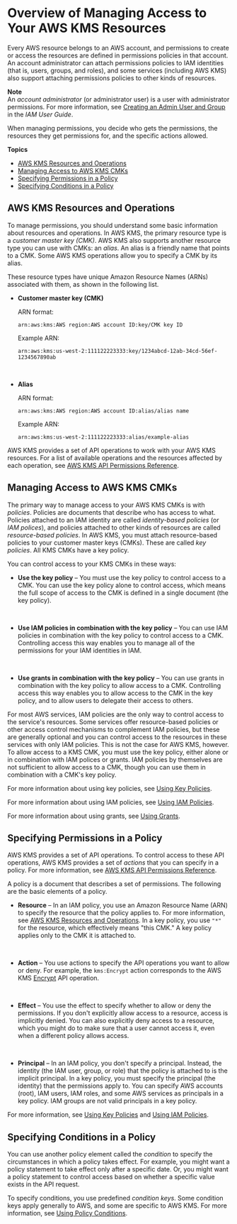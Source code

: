 # Overview of Managing Access to Your AWS KMS Resources<a name="control-access-overview"></a>

Every AWS resource belongs to an AWS account, and permissions to create or access the resources are defined in permissions policies in that account\. An account administrator can attach permissions policies to IAM identities \(that is, users, groups, and roles\), and some services \(including AWS KMS\) also support attaching permissions policies to other kinds of resources\.

**Note**  
An *account administrator* \(or administrator user\) is a user with administrator permissions\. For more information, see [Creating an Admin User and Group](https://docs.aws.amazon.com/IAM/latest/UserGuide/getting-started_create-admin-group.html) in the *IAM User Guide*\.

When managing permissions, you decide who gets the permissions, the resources they get permissions for, and the specific actions allowed\.

**Topics**
+ [AWS KMS Resources and Operations](#kms-resources-operations)
+ [Managing Access to AWS KMS CMKs](#managing-access)
+ [Specifying Permissions in a Policy](#overview-policy-elements)
+ [Specifying Conditions in a Policy](#overview-policy-conditions)

## AWS KMS Resources and Operations<a name="kms-resources-operations"></a>

To manage permissions, you should understand some basic information about resources and operations\. In AWS KMS, the primary resource type is a *customer master key \(CMK\)*\. AWS KMS also supports another resource type you can use with CMKs: an *alias*\. An alias is a friendly name that points to a CMK\. Some AWS KMS operations allow you to specify a CMK by its alias\.

These resource types have unique Amazon Resource Names \(ARNs\) associated with them, as shown in the following list\.
+ **Customer master key \(CMK\)**

  ARN format:

  `arn:aws:kms:AWS region:AWS account ID:key/CMK key ID`

  Example ARN:

  `arn:aws:kms:us-west-2:111122223333:key/1234abcd-12ab-34cd-56ef-1234567890ab`

   
+ **Alias**

  ARN format:

  `arn:aws:kms:AWS region:AWS account ID:alias/alias name`

  Example ARN:

  `arn:aws:kms:us-west-2:111122223333:alias/example-alias`

AWS KMS provides a set of API operations to work with your AWS KMS resources\. For a list of available operations and the resources affected by each operation, see [AWS KMS API Permissions Reference](kms-api-permissions-reference.md)\.

## Managing Access to AWS KMS CMKs<a name="managing-access"></a>

The primary way to manage access to your AWS KMS CMKs is with *policies*\. Policies are documents that describe who has access to what\. Policies attached to an IAM identity are called *identity\-based policies* \(or *IAM polices*\), and policies attached to other kinds of resources are called *resource\-based policies*\. In AWS KMS, you must attach resource\-based policies to your customer master keys \(CMKs\)\. These are called *key policies*\. All KMS CMKs have a key policy\.

You can control access to your KMS CMKs in these ways:
+ **Use the key policy** – You must use the key policy to control access to a CMK\. You can use the key policy alone to control access, which means the full scope of access to the CMK is defined in a single document \(the key policy\)\.

   
+ **Use IAM policies in combination with the key policy** – You can use IAM policies in combination with the key policy to control access to a CMK\. Controlling access this way enables you to manage all of the permissions for your IAM identities in IAM\.

   
+ **Use grants in combination with the key policy** – You can use grants in combination with the key policy to allow access to a CMK\. Controlling access this way enables you to allow access to the CMK in the key policy, and to allow users to delegate their access to others\.

For most AWS services, IAM policies are the only way to control access to the service's resources\. Some services offer resource\-based policies or other access control mechanisms to complement IAM policies, but these are generally optional and you can control access to the resources in these services with only IAM policies\. This is not the case for AWS KMS, however\. To allow access to a KMS CMK, you must use the key policy, either alone or in combination with IAM polices or grants\. IAM policies by themselves are not sufficient to allow access to a CMK, though you can use them in combination with a CMK's key policy\.

For more information about using key policies, see [Using Key Policies](key-policies.md)\.

For more information about using IAM policies, see [Using IAM Policies](iam-policies.md)\.

For more information about using grants, see [Using Grants](grants.md)\.

## Specifying Permissions in a Policy<a name="overview-policy-elements"></a>

AWS KMS provides a set of API operations\. To control access to these API operations, AWS KMS provides a set of *actions* that you can specify in a policy\. For more information, see [AWS KMS API Permissions Reference](kms-api-permissions-reference.md)\.

A policy is a document that describes a set of permissions\. The following are the basic elements of a policy\.
+ **Resource** – In an IAM policy, you use an Amazon Resource Name \(ARN\) to specify the resource that the policy applies to\. For more information, see [AWS KMS Resources and Operations](#kms-resources-operations)\. In a key policy, you use `"*"` for the resource, which effectively means "this CMK\." A key policy applies only to the CMK it is attached to\.

   
+ **Action** – You use actions to specify the API operations you want to allow or deny\. For example, the `kms:Encrypt` action corresponds to the AWS KMS [Encrypt](https://docs.aws.amazon.com/kms/latest/APIReference/API_Encrypt.html) API operation\.

   
+ **Effect** – You use the effect to specify whether to allow or deny the permissions\. If you don't explicitly allow access to a resource, access is implicitly denied\. You can also explicitly deny access to a resource, which you might do to make sure that a user cannot access it, even when a different policy allows access\.

   
+ **Principal** – In an IAM policy, you don't specify a principal\. Instead, the identity \(the IAM user, group, or role\) that the policy is attached to is the implicit principal\. In a key policy, you must specify the principal \(the identity\) that the permissions apply to\. You can specify AWS accounts \(root\), IAM users, IAM roles, and some AWS services as principals in a key policy\. IAM groups are not valid principals in a key policy\.

For more information, see [Using Key Policies](key-policies.md) and [Using IAM Policies](iam-policies.md)\.

## Specifying Conditions in a Policy<a name="overview-policy-conditions"></a>

You can use another policy element called the *condition* to specify the circumstances in which a policy takes effect\. For example, you might want a policy statement to take effect only after a specific date\. Or, you might want a policy statement to control access based on whether a specific value exists in the API request\.

To specify conditions, you use predefined *condition keys*\. Some condition keys apply generally to AWS, and some are specific to AWS KMS\. For more information, see [Using Policy Conditions](policy-conditions.md)\.